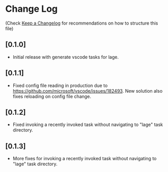 # Change Log

(Check [Keep a Changelog](http://keepachangelog.com/) for recommendations on how to structure this file)

## [0.1.0]

- Initial release with generate vscode tasks for lage.

## [0.1.1]

- Fixed config file reading in production due to https://github.com/microsoft/vscode/issues/182493. New solution also fixes reloading on config file change.

## [0.1.2]

- Fixed invoking a recently invoked task without navigating to "lage" task directory.

## [0.1.3]

- More fixes for invoking a recently invoked task without navigating to "lage" task directory.